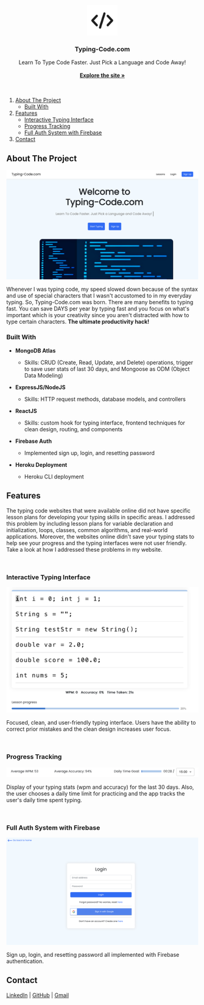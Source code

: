 <!-- PROJECT LOGO -->
<br />
<div align="center">
  <a href="https://github.com/github_username/repo_name">
    <kbd><img src="images/logo.png" alt="Logo" width="80" height="80"></kbd>
  </a>

<h3 align="center">Typing-Code.com</h3>

  <p align="center">
    Learn To Type Code Faster. Just Pick a Language and Code Away!
    <br />
    <br />
    <a href="https://www.typing-code.com"><strong>Explore the site »</strong></a>
    <br />
    <br />
    <br />
  </p>
</div>



<!-- TABLE OF CONTENTS -->
  <ol>
    <li>
      <a href="#about-the-project">About The Project</a>
      <ul>
        <li><a href="#built-with">Built With</a></li>
      </ul>
    </li>
    <li>
      <a href="#features">Features</a>
      <ul>
        <li><a href="#interactive-typing-interface">Interactive Typing Interface</a></li>
        <li><a href="#progress-tracking">Progress Tracking</a></li>
        <li><a href="#full-auth-system-with-firebase">Full Auth System with Firebase</a></li>
      </ul>
    </li>
    <li><a href="#contact">Contact</a></li>
  </ol>



<!-- ABOUT THE PROJECT -->
## About The Project

<kbd>[![Product Name Screen Shot][product-screenshot]](https://www.typing-code.com)</kbd>

<p>Whenever I was typing code, my speed slowed down because of the syntax and use of special characters that I wasn't accustomed to in my everyday typing. So, Typing-Code.com was born. There are many benefits to typing fast. You can save DAYS per year by typing fast and you focus on what's important which is your creativity since you aren't distracted with how to type certain characters. <b>The ultimate productivity hack!</b></p>



### Built With
* <b>MongoDB Atlas</b>
  * Skills: CRUD (Create, Read, Update, and Delete) operations, trigger to save user stats of last 30 days, and Mongoose as ODM (Object Data Modeling) 

* <b>ExpressJS/NodeJS</b>
  * Skills: HTTP request methods, database models, and controllers

* <b>ReactJS</b>
  * Skills: custom hook for typing interface, frontend techniques for clean design, routing, and components

* <b>Firebase Auth</b>
  * Implemented sign up, login, and resetting password

* <b>Heroku Deployment</b>
  * Heroku CLI deployment



<!-- Features -->
## Features

The typing code websites that were available online did not have specific lesson plans for developing your typing skills in specific areas. I addressed this problem by including lesson plans for variable declaration and initialization, loops, classes, common algorithms, and real-world applications. Moreover, the websites online didn't save your typing stats to help see your progress and the typing interfaces were not user friendly. Take a look at how I addressed these problems in my website.    

<br/>

### Interactive Typing Interface

<kbd>[![Product Screen Shot][typing-interface]](https://example.com)</kbd>

<p>Focused, clean, and user-friendly typing interface. Users have the ability to correct prior mistakes and the clean design increases user focus.</p>

<br/>

### Progress Tracking

<kbd>[![Product Screen Shot][user-progress]]()</kbd>

<p>Display of your typing stats (wpm and accuracy) for the last 30 days. Also, the user chooses a daily time limit for practicing and the app tracks the user's daily time spent typing. </p>

<br/>

### Full Auth System with Firebase

  <kbd>[![Product Screen Shot][auth]]()</kbd>

<p>Sign up, login, and resetting password all implemented with Firebase authentication.</p>


<!-- Contact -->
## Contact
<a href="https://www.linkedin.com/in/kokkula-akhil/">LinkedIn</a> | <a href="https://github.com/Akhil-Kokkula">GitHub</a> | <a href="mailto:kokkulaak@gmail.com">Gmail</a>  

<!-- MARKDOWN LINKS & IMAGES -->
<!-- https://www.markdownguide.org/basic-syntax/#reference-style-links -->
[product-screenshot]: images/screenshot.png
[typing-interface]: images/typing.png
[user-progress]: images/progress.png
[auth]: images/auth.png
[auth]:
.io/badge/jQuery-0769AD?style=for-the-badge&logo=jquery&logoColor=white
[JQuery-url]: https://jquery.com 
